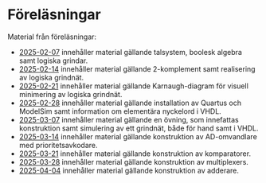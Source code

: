 # Föreläsningar

Material från föreläsningar:
* [2025-02-07](./2025-02-07/README.md) innehåller material gällande talsystem, boolesk algebra samt logiska grindar.
* [2025-02-14](./2025-02-14/README.md) innehåller material gällande 2-komplement samt realisering av logiska grindnät.
* [2025-02-21](./2025-02-21/README.md) innehåller material gällande Karnaugh-diagram för visuell minimering av logiska grindnät.
* [2025-02-28](./2025-02-28/README.md) innehåller material gällande installation av Quartus och ModelSim samt information
om elementära nyckelord i VHDL.
* [2025-03-07](./2025-03-07/README.md) innehåller material gällande en övning, som innefattas konstruktion
samt simulering av ett grindnät, både för hand samt i VHDL.
* [2025-03-14](./2025-03-14/README.md) innehåller material gällande konstruktion av AD-omvandlare med prioritetsavkodare.
* [2025-03-21](./2025-03-21/README.md) innehåller material gällande konstruktion av komparatorer.
* [2025-03-28](./2025-03-28/README.md) innehåller material gällande konstruktion av multiplexers.
* [2025-04-04](./2025-04-04/README.md) innehåller material gällande konstruktion av adderare.